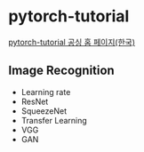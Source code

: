 # pytorch-tutorial
[pytorch-tutorial 공싱 홈 페이지(한국)](https://pytorch.kr/)

## Image Recognition
- Learning rate
- ResNet
- SqueezeNet
- Transfer Learning
- VGG
- GAN